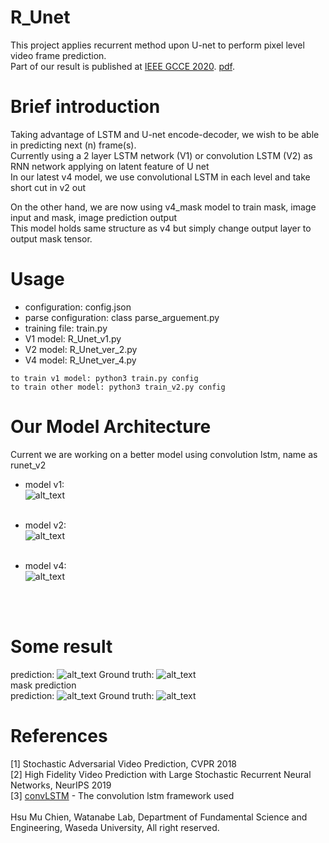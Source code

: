 # R_Unet
This project applies recurrent method upon U-net to perform pixel level video frame prediction. </br>
Part of our result is published at [IEEE GCCE 2020](https://ieeexplore.ieee.org/document/9292008). [pdf](https://www.ams.giti.waseda.ac.jp/data/pdf-files/2020_GCCE_hsu.pdf).</br>

# Brief introduction
Taking advantage of LSTM and U-net encode-decoder, we wish to be able in predicting next (n) frame(s). </br>
Currently using a 2 layer LSTM network (V1) or convolution LSTM (V2) as RNN network applying on latent feature of U net </br>
In our latest v4 model, we use convolutional LSTM in each level and take short cut in v2 out</br>

On the other hand, we are now using v4_mask model to train mask, image input and mask, image prediction output</br>
This model holds same structure as v4 but simply change output layer to output mask tensor. </br>

# Usage
* configuration: config.json </br>
* parse configuration: class parse_arguement.py </br>
* training file: train.py </br>
* V1 model: R_Unet_v1.py </br>
* V2 model:  R_Unet_ver_2.py </br>
* V4 model:  R_Unet_ver_4.py </br>
```
to train v1 model: python3 train.py config 
to train other model: python3 train_v2.py config 
```

# Our Model Architecture
Current we are working on a better model using convolution lstm, name as runet_v2 </br>
* model v1:</br>
![alt_text](https://github.com/vagr8/R_Unet/blob/master/runet_v1.jpg) </br> </br>

* model v2:</br>
![alt_text](https://github.com/vagr8/R_Unet/blob/master/pics/runet_v2.0_std.png) </br> </br>

* model v4:</br>
![alt_text](https://github.com/vagr8/R_Unet/blob/master/pics/v4_a.png) 
</br>
</br>


# Some result
prediction:
 ![alt_text](https://github.com/vagr8/R_Unet/blob/master/pics/4_24000val.gif) 
Ground truth:
 ![alt_text](https://github.com/vagr8/R_Unet/blob/master/pics/4_24000val_gt.gif)
</br>
mask prediction
</br>
prediction:
 ![alt_text](https://github.com/vagr8/R_Unet/blob/master/pics/mask%206000%20gt.gif) 
Ground truth:
 ![alt_text](https://github.com/vagr8/R_Unet/blob/master/pics/mask%206000.gif)
<br>


# References
[1] Stochastic Adversarial Video Prediction, CVPR 2018</br>
[2] High Fidelity Video Prediction with
Large Stochastic Recurrent Neural Networks, NeurIPS 2019</br>
[3] [convLSTM](https://github.com/automan000/Convolutional_LSTM_PyTorch) - The convolution lstm framework used </br></br>
Hsu Mu Chien, Watanabe Lab, Department of Fundamental Science and Engineering, Waseda University, All right reserved.
